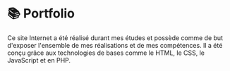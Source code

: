 # 📚 Portfolio

Ce site Internet a été réalisé durant mes études et possède comme de but d'exposer l'ensemble de mes réalisations et de mes compétences. Il a été conçu grâce aux technologies de bases comme le HTML, le CSS, le JavaScript et en PHP.